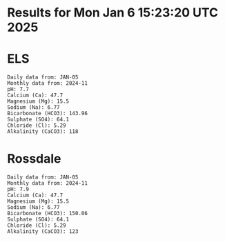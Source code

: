 # Results for Mon Jan  6 15:23:20 UTC 2025
# ELS
```
Daily data from: JAN-05
Monthly data from: 2024-11
pH: 7.7
Calcium (Ca): 47.7
Magnesium (Mg): 15.5
Sodium (Na): 6.77
Bicarbonate (HCO3): 143.96
Sulphate (SO4): 64.1
Chloride (Cl): 5.29
Alkalinity (CaCO3): 118
```
# Rossdale
```
Daily data from: JAN-05
Monthly data from: 2024-11
pH: 7.9
Calcium (Ca): 47.7
Magnesium (Mg): 15.5
Sodium (Na): 6.77
Bicarbonate (HCO3): 150.06
Sulphate (SO4): 64.1
Chloride (Cl): 5.29
Alkalinity (CaCO3): 123
```
